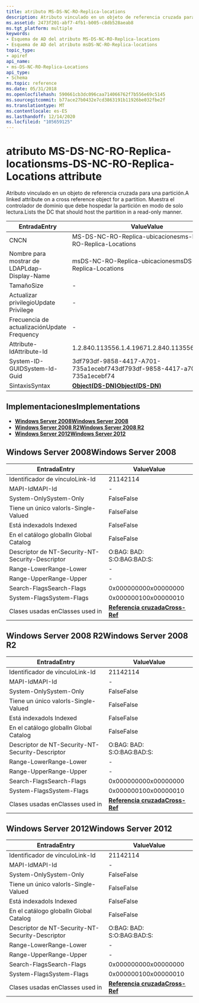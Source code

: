 ```yaml
---
title: atributo MS-DS-NC-RO-Replica-locations
description: Atributo vinculado en un objeto de referencia cruzada para una partición. Muestra el controlador de dominio que debe hospedar la partición en modo de solo lectura.
ms.assetid: 2473f201-abf7-4fb1-b005-c8db528aeab8
ms.tgt_platform: multiple
keywords:
- Esquema de AD del atributo MS-DS-NC-RO-Replica-locations
- Esquema de AD del atributo msDS-NC-RO-Replica-locations
topic_type:
- apiref
api_name:
- ms-DS-NC-RO-Replica-Locations
api_type:
- Schema
ms.topic: reference
ms.date: 05/31/2018
ms.openlocfilehash: 590661cb3dc096caa714066762f7b556e69c5145
ms.sourcegitcommit: b77ace27b0432e7cd3863191b11926be032fbe2f
ms.translationtype: MT
ms.contentlocale: es-ES
ms.lasthandoff: 12/14/2020
ms.locfileid: "105659125"
---
```

# <a name="ms-ds-nc-ro-replica-locations-attribute"></a><span data-ttu-id="3c87c-106">atributo MS-DS-NC-RO-Replica-locations</span><span class="sxs-lookup"><span data-stu-id="3c87c-106">ms-DS-NC-RO-Replica-Locations attribute</span></span>

<span data-ttu-id="3c87c-107">Atributo vinculado en un objeto de referencia cruzada para una partición.</span><span class="sxs-lookup"><span data-stu-id="3c87c-107">A linked attribute on a cross reference object for a partition.</span></span> <span data-ttu-id="3c87c-108">Muestra el controlador de dominio que debe hospedar la partición en modo de solo lectura.</span><span class="sxs-lookup"><span data-stu-id="3c87c-108">Lists the DC that should host the partition in a read-only manner.</span></span>



| <span data-ttu-id="3c87c-109">Entrada</span><span class="sxs-lookup"><span data-stu-id="3c87c-109">Entry</span></span> | <span data-ttu-id="3c87c-110">Value</span><span class="sxs-lookup"><span data-stu-id="3c87c-110">Value</span></span> |
|-------------------|-----------------------------------------|
| <span data-ttu-id="3c87c-111">CN</span><span class="sxs-lookup"><span data-stu-id="3c87c-111">CN</span></span>                | <span data-ttu-id="3c87c-112">MS-DS-NC-RO-Replica-ubicaciones</span><span class="sxs-lookup"><span data-stu-id="3c87c-112">ms-DS-NC-RO-Replica-Locations</span></span>           |
| <span data-ttu-id="3c87c-113">Nombre para mostrar de LDAP</span><span class="sxs-lookup"><span data-stu-id="3c87c-113">Ldap-Display-Name</span></span> | <span data-ttu-id="3c87c-114">msDS-NC-RO-Replica-ubicaciones</span><span class="sxs-lookup"><span data-stu-id="3c87c-114">msDS-NC-RO-Replica-Locations</span></span>            |
| <span data-ttu-id="3c87c-115">Tamaño</span><span class="sxs-lookup"><span data-stu-id="3c87c-115">Size</span></span>              | \-                                      |
| <span data-ttu-id="3c87c-116">Actualizar privilegio</span><span class="sxs-lookup"><span data-stu-id="3c87c-116">Update Privilege</span></span>  | \-                                      |
| <span data-ttu-id="3c87c-117">Frecuencia de actualización</span><span class="sxs-lookup"><span data-stu-id="3c87c-117">Update Frequency</span></span>  | \-                                      |
| <span data-ttu-id="3c87c-118">Attribute-Id</span><span class="sxs-lookup"><span data-stu-id="3c87c-118">Attribute-Id</span></span>      | <span data-ttu-id="3c87c-119">1.2.840.113556.1.4.1967</span><span class="sxs-lookup"><span data-stu-id="3c87c-119">1.2.840.113556.1.4.1967</span></span>                 |
| <span data-ttu-id="3c87c-120">System-ID-GUID</span><span class="sxs-lookup"><span data-stu-id="3c87c-120">System-Id-Guid</span></span>    | <span data-ttu-id="3c87c-121">3df793df-9858-4417-A701-735a1ecebf74</span><span class="sxs-lookup"><span data-stu-id="3c87c-121">3df793df-9858-4417-a701-735a1ecebf74</span></span>    |
| <span data-ttu-id="3c87c-122">Sintaxis</span><span class="sxs-lookup"><span data-stu-id="3c87c-122">Syntax</span></span>            | [<span data-ttu-id="3c87c-123">**Object(DS-DN)**</span><span class="sxs-lookup"><span data-stu-id="3c87c-123">**Object(DS-DN)**</span></span>](s-object-ds-dn.md) |



## <a name="implementations"></a><span data-ttu-id="3c87c-124">Implementaciones</span><span class="sxs-lookup"><span data-stu-id="3c87c-124">Implementations</span></span>

-   [<span data-ttu-id="3c87c-125">**Windows Server 2008**</span><span class="sxs-lookup"><span data-stu-id="3c87c-125">**Windows Server 2008**</span></span>](#windows-server-2008)
-   [<span data-ttu-id="3c87c-126">**Windows Server 2008 R2**</span><span class="sxs-lookup"><span data-stu-id="3c87c-126">**Windows Server 2008 R2**</span></span>](#windows-server-2008-r2)
-   [<span data-ttu-id="3c87c-127">**Windows Server 2012**</span><span class="sxs-lookup"><span data-stu-id="3c87c-127">**Windows Server 2012**</span></span>](#windows-server-2012)

## <a name="windows-server-2008"></a><span data-ttu-id="3c87c-128">Windows Server 2008</span><span class="sxs-lookup"><span data-stu-id="3c87c-128">Windows Server 2008</span></span>



| <span data-ttu-id="3c87c-129">Entrada</span><span class="sxs-lookup"><span data-stu-id="3c87c-129">Entry</span></span> | <span data-ttu-id="3c87c-130">Value</span><span class="sxs-lookup"><span data-stu-id="3c87c-130">Value</span></span> |
|------------------------|--------------------------------------------|
| <span data-ttu-id="3c87c-131">Identificador de vínculo</span><span class="sxs-lookup"><span data-stu-id="3c87c-131">Link-Id</span></span>                | <span data-ttu-id="3c87c-132">2114</span><span class="sxs-lookup"><span data-stu-id="3c87c-132">2114</span></span>                                       |
| <span data-ttu-id="3c87c-133">MAPI-Id</span><span class="sxs-lookup"><span data-stu-id="3c87c-133">MAPI-Id</span></span>                | \-                                         |
| <span data-ttu-id="3c87c-134">System-Only</span><span class="sxs-lookup"><span data-stu-id="3c87c-134">System-Only</span></span>            | <span data-ttu-id="3c87c-135">False</span><span class="sxs-lookup"><span data-stu-id="3c87c-135">False</span></span>                                      |
| <span data-ttu-id="3c87c-136">Tiene un único valor</span><span class="sxs-lookup"><span data-stu-id="3c87c-136">Is-Single-Valued</span></span>       | <span data-ttu-id="3c87c-137">False</span><span class="sxs-lookup"><span data-stu-id="3c87c-137">False</span></span>                                      |
| <span data-ttu-id="3c87c-138">Está indexado</span><span class="sxs-lookup"><span data-stu-id="3c87c-138">Is Indexed</span></span>             | <span data-ttu-id="3c87c-139">False</span><span class="sxs-lookup"><span data-stu-id="3c87c-139">False</span></span>                                      |
| <span data-ttu-id="3c87c-140">En el catálogo global</span><span class="sxs-lookup"><span data-stu-id="3c87c-140">In Global Catalog</span></span>      | <span data-ttu-id="3c87c-141">False</span><span class="sxs-lookup"><span data-stu-id="3c87c-141">False</span></span>                                      |
| <span data-ttu-id="3c87c-142">Descriptor de NT-Security-</span><span class="sxs-lookup"><span data-stu-id="3c87c-142">NT-Security-Descriptor</span></span> | <span data-ttu-id="3c87c-143">O:BAG: BAD: S:</span><span class="sxs-lookup"><span data-stu-id="3c87c-143">O:BAG:BAD:S:</span></span>                               |
| <span data-ttu-id="3c87c-144">Range-Lower</span><span class="sxs-lookup"><span data-stu-id="3c87c-144">Range-Lower</span></span>            | \-                                         |
| <span data-ttu-id="3c87c-145">Range-Upper</span><span class="sxs-lookup"><span data-stu-id="3c87c-145">Range-Upper</span></span>            | \-                                         |
| <span data-ttu-id="3c87c-146">Search-Flags</span><span class="sxs-lookup"><span data-stu-id="3c87c-146">Search-Flags</span></span>           | <span data-ttu-id="3c87c-147">0x00000000</span><span class="sxs-lookup"><span data-stu-id="3c87c-147">0x00000000</span></span>                                 |
| <span data-ttu-id="3c87c-148">System-Flags</span><span class="sxs-lookup"><span data-stu-id="3c87c-148">System-Flags</span></span>           | <span data-ttu-id="3c87c-149">0x00000010</span><span class="sxs-lookup"><span data-stu-id="3c87c-149">0x00000010</span></span>                                 |
| <span data-ttu-id="3c87c-150">Clases usadas en</span><span class="sxs-lookup"><span data-stu-id="3c87c-150">Classes used in</span></span>        | [<span data-ttu-id="3c87c-151">**Referencia cruzada**</span><span class="sxs-lookup"><span data-stu-id="3c87c-151">**Cross-Ref**</span></span>](c-crossref.md)<br/> |



## <a name="windows-server-2008-r2"></a><span data-ttu-id="3c87c-152">Windows Server 2008 R2</span><span class="sxs-lookup"><span data-stu-id="3c87c-152">Windows Server 2008 R2</span></span>



| <span data-ttu-id="3c87c-153">Entrada</span><span class="sxs-lookup"><span data-stu-id="3c87c-153">Entry</span></span> | <span data-ttu-id="3c87c-154">Value</span><span class="sxs-lookup"><span data-stu-id="3c87c-154">Value</span></span> |
|------------------------|--------------------------------------------|
| <span data-ttu-id="3c87c-155">Identificador de vínculo</span><span class="sxs-lookup"><span data-stu-id="3c87c-155">Link-Id</span></span>                | <span data-ttu-id="3c87c-156">2114</span><span class="sxs-lookup"><span data-stu-id="3c87c-156">2114</span></span>                                       |
| <span data-ttu-id="3c87c-157">MAPI-Id</span><span class="sxs-lookup"><span data-stu-id="3c87c-157">MAPI-Id</span></span>                | \-                                         |
| <span data-ttu-id="3c87c-158">System-Only</span><span class="sxs-lookup"><span data-stu-id="3c87c-158">System-Only</span></span>            | <span data-ttu-id="3c87c-159">False</span><span class="sxs-lookup"><span data-stu-id="3c87c-159">False</span></span>                                      |
| <span data-ttu-id="3c87c-160">Tiene un único valor</span><span class="sxs-lookup"><span data-stu-id="3c87c-160">Is-Single-Valued</span></span>       | <span data-ttu-id="3c87c-161">False</span><span class="sxs-lookup"><span data-stu-id="3c87c-161">False</span></span>                                      |
| <span data-ttu-id="3c87c-162">Está indexado</span><span class="sxs-lookup"><span data-stu-id="3c87c-162">Is Indexed</span></span>             | <span data-ttu-id="3c87c-163">False</span><span class="sxs-lookup"><span data-stu-id="3c87c-163">False</span></span>                                      |
| <span data-ttu-id="3c87c-164">En el catálogo global</span><span class="sxs-lookup"><span data-stu-id="3c87c-164">In Global Catalog</span></span>      | <span data-ttu-id="3c87c-165">False</span><span class="sxs-lookup"><span data-stu-id="3c87c-165">False</span></span>                                      |
| <span data-ttu-id="3c87c-166">Descriptor de NT-Security-</span><span class="sxs-lookup"><span data-stu-id="3c87c-166">NT-Security-Descriptor</span></span> | <span data-ttu-id="3c87c-167">O:BAG: BAD: S:</span><span class="sxs-lookup"><span data-stu-id="3c87c-167">O:BAG:BAD:S:</span></span>                               |
| <span data-ttu-id="3c87c-168">Range-Lower</span><span class="sxs-lookup"><span data-stu-id="3c87c-168">Range-Lower</span></span>            | \-                                         |
| <span data-ttu-id="3c87c-169">Range-Upper</span><span class="sxs-lookup"><span data-stu-id="3c87c-169">Range-Upper</span></span>            | \-                                         |
| <span data-ttu-id="3c87c-170">Search-Flags</span><span class="sxs-lookup"><span data-stu-id="3c87c-170">Search-Flags</span></span>           | <span data-ttu-id="3c87c-171">0x00000000</span><span class="sxs-lookup"><span data-stu-id="3c87c-171">0x00000000</span></span>                                 |
| <span data-ttu-id="3c87c-172">System-Flags</span><span class="sxs-lookup"><span data-stu-id="3c87c-172">System-Flags</span></span>           | <span data-ttu-id="3c87c-173">0x00000010</span><span class="sxs-lookup"><span data-stu-id="3c87c-173">0x00000010</span></span>                                 |
| <span data-ttu-id="3c87c-174">Clases usadas en</span><span class="sxs-lookup"><span data-stu-id="3c87c-174">Classes used in</span></span>        | [<span data-ttu-id="3c87c-175">**Referencia cruzada**</span><span class="sxs-lookup"><span data-stu-id="3c87c-175">**Cross-Ref**</span></span>](c-crossref.md)<br/> |



## <a name="windows-server-2012"></a><span data-ttu-id="3c87c-176">Windows Server 2012</span><span class="sxs-lookup"><span data-stu-id="3c87c-176">Windows Server 2012</span></span>



| <span data-ttu-id="3c87c-177">Entrada</span><span class="sxs-lookup"><span data-stu-id="3c87c-177">Entry</span></span> | <span data-ttu-id="3c87c-178">Value</span><span class="sxs-lookup"><span data-stu-id="3c87c-178">Value</span></span> |
|------------------------|--------------------------------------------|
| <span data-ttu-id="3c87c-179">Identificador de vínculo</span><span class="sxs-lookup"><span data-stu-id="3c87c-179">Link-Id</span></span>                | <span data-ttu-id="3c87c-180">2114</span><span class="sxs-lookup"><span data-stu-id="3c87c-180">2114</span></span>                                       |
| <span data-ttu-id="3c87c-181">MAPI-Id</span><span class="sxs-lookup"><span data-stu-id="3c87c-181">MAPI-Id</span></span>                | \-                                         |
| <span data-ttu-id="3c87c-182">System-Only</span><span class="sxs-lookup"><span data-stu-id="3c87c-182">System-Only</span></span>            | <span data-ttu-id="3c87c-183">False</span><span class="sxs-lookup"><span data-stu-id="3c87c-183">False</span></span>                                      |
| <span data-ttu-id="3c87c-184">Tiene un único valor</span><span class="sxs-lookup"><span data-stu-id="3c87c-184">Is-Single-Valued</span></span>       | <span data-ttu-id="3c87c-185">False</span><span class="sxs-lookup"><span data-stu-id="3c87c-185">False</span></span>                                      |
| <span data-ttu-id="3c87c-186">Está indexado</span><span class="sxs-lookup"><span data-stu-id="3c87c-186">Is Indexed</span></span>             | <span data-ttu-id="3c87c-187">False</span><span class="sxs-lookup"><span data-stu-id="3c87c-187">False</span></span>                                      |
| <span data-ttu-id="3c87c-188">En el catálogo global</span><span class="sxs-lookup"><span data-stu-id="3c87c-188">In Global Catalog</span></span>      | <span data-ttu-id="3c87c-189">False</span><span class="sxs-lookup"><span data-stu-id="3c87c-189">False</span></span>                                      |
| <span data-ttu-id="3c87c-190">Descriptor de NT-Security-</span><span class="sxs-lookup"><span data-stu-id="3c87c-190">NT-Security-Descriptor</span></span> | <span data-ttu-id="3c87c-191">O:BAG: BAD: S:</span><span class="sxs-lookup"><span data-stu-id="3c87c-191">O:BAG:BAD:S:</span></span>                               |
| <span data-ttu-id="3c87c-192">Range-Lower</span><span class="sxs-lookup"><span data-stu-id="3c87c-192">Range-Lower</span></span>            | \-                                         |
| <span data-ttu-id="3c87c-193">Range-Upper</span><span class="sxs-lookup"><span data-stu-id="3c87c-193">Range-Upper</span></span>            | \-                                         |
| <span data-ttu-id="3c87c-194">Search-Flags</span><span class="sxs-lookup"><span data-stu-id="3c87c-194">Search-Flags</span></span>           | <span data-ttu-id="3c87c-195">0x00000000</span><span class="sxs-lookup"><span data-stu-id="3c87c-195">0x00000000</span></span>                                 |
| <span data-ttu-id="3c87c-196">System-Flags</span><span class="sxs-lookup"><span data-stu-id="3c87c-196">System-Flags</span></span>           | <span data-ttu-id="3c87c-197">0x00000010</span><span class="sxs-lookup"><span data-stu-id="3c87c-197">0x00000010</span></span>                                 |
| <span data-ttu-id="3c87c-198">Clases usadas en</span><span class="sxs-lookup"><span data-stu-id="3c87c-198">Classes used in</span></span>        | [<span data-ttu-id="3c87c-199">**Referencia cruzada**</span><span class="sxs-lookup"><span data-stu-id="3c87c-199">**Cross-Ref**</span></span>](c-crossref.md)<br/> |



 

 





